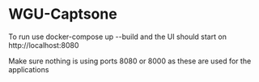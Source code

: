 # WGU-Captsone

To run use docker-compose up --build and the UI should start on http://localhost:8080

Make sure nothing is using ports 8080 or 8000 as these are used for the applications
